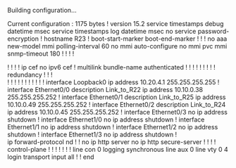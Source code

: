 Building configuration...

Current configuration : 1175 bytes
!
version 15.2
service timestamps debug datetime msec
service timestamps log datetime msec
no service password-encryption
!
hostname R23
!
boot-start-marker
boot-end-marker
!
!
!
no aaa new-model
mmi polling-interval 60
no mmi auto-configure
no mmi pvc
mmi snmp-timeout 180
!
!
!
!         


!
!
!
!
ip cef
no ipv6 cef
!
multilink bundle-name authenticated
!
!
!
!
!
!
!
!
!
redundancy
!
!
!         
!
!
!
!
!
!
!
!
!
!
!
interface Loopback0
 ip address 10.20.4.1 255.255.255.255
!
interface Ethernet0/0
 description Link_to_R22
 ip address 10.10.0.38 255.255.255.252
!
interface Ethernet0/1
 description Link_to_R25
 ip address 10.10.0.49 255.255.255.252
!
interface Ethernet0/2
 description Link_to_R24
 ip address 10.10.0.45 255.255.255.252
!
interface Ethernet0/3
 no ip address
 shutdown
!
interface Ethernet1/0
 no ip address
 shutdown
!
interface Ethernet1/1
 no ip address
 shutdown
!
interface Ethernet1/2
 no ip address
 shutdown
!
interface Ethernet1/3
 no ip address
 shutdown
!         
ip forward-protocol nd
!
!
no ip http server
no ip http secure-server
!
!
!
!
control-plane
!
!
!
!
!
!
!
line con 0
 logging synchronous
line aux 0
line vty 0 4
 login
 transport input all
!
!
end